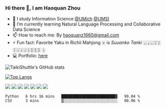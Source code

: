 ### Hi there 👋, I am Haoquan Zhou

- <span>&#128214;</span> I study Information Science <a href = "https://www.github.com/umich">@UMich</a> <a href = "https://www.github.com/umsi">@UMSI</a>
- 🌱 I’m currently learning Natural Language Processing and Collaborative Data Science
- 📫 How to reach me: By haoquanz1660@gmail.com
- ⚡ Fun fact: Favorite Yaku in Richii Mahjong <span>&#126981;</span> is *Suuanko Tanki* <span>&#126983;</span><span>&#126983;</span><span>&#126983;</span><span>&#126986;</span><span>&#126986;</span><span>&#126986;</span><span>&#126988;</span><span>&#126988;</span><span>&#126988;</span><span>&#126991;</span><span>&#127002;</span><span>&#127002;</span><span>&#127002;</span> <span>&#126991;</span>
- <span>&#128187;</span> Portfolio: <a href="https://taikishuttle.github.io">here</a>

![TaikiShuttle's GitHub stats](https://github-readme-stats.vercel.app/api?username=TaikiShuttle&show_icons=true&theme=Gradient)

[![Top Langs](https://github-readme-stats.vercel.app/api/top-langs/?username=TaikiShuttle)](https://github.com/anuraghazra/github-readme-stats)

<div > 
 <img src="https://img.shields.io/badge/C-00599C?style=for-the-badge&logo=c&logoColor=white">
 <img src="https://img.shields.io/badge/C%2B%2B-00599C?style=for-the-badge&logo=c%2B%2B&logoColor=white">
 <img src="https://img.shields.io/badge/Python-14354C?style=for-the-badge&logo=python&logoColor=white">
 <img src="https://img.shields.io/badge/Java-ED8B00?style=for-the-badge&logo=java&logoColor=white">
 <img src="https://img.shields.io/badge/SQLite-07405E?style=for-the-badge&logo=sqlite&logoColor=white">
 <img src="https://img.shields.io/badge/MySQL-00000F?style=for-the-badge&logo=mysql&logoColor=white">
 <img src="https://img.shields.io/badge/Django-092E20?style=for-the-badge&logo=django&logoColor=white">
 
</div>


<!--START_SECTION:waka-->

```text
Python   6 hrs 16 mins   ████████████████████████▓   99.04 %
CSV      3 mins          ▒░░░░░░░░░░░░░░░░░░░░░░░░   00.96 %
```

<!--END_SECTION:waka-->

